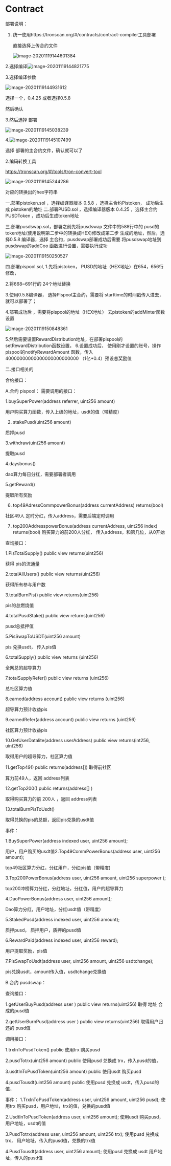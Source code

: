 # Contract

部署说明： 

1. 统一使用https://tronscan.org/#/contracts/contract-compiler工具部署

   直接选择上传合约文件

   ![image-20201119144601384](./img/image-20201119144601384.png)

2.选择编译![image-20201119144821775](./img/image-20201119144821775.png)

3.选择编译参数

![image-20201119144931612](./img/image-20201119144931612.png)

选择一个，0.4.25 或者选择0.5.8

然后确认

3.然后选择  部署

![image-20201119145038239](./img/image-20201119145038239.png)



4.![image-20201119145107499](./img/image-20201119145107499.png)

选择 部署的主合约文件，确认就可以了

2.编码转换工具

https://tronscan.org/#/tools/tron-convert-tool

![image-20201119145244286](./img/image-20201119145244286.png)

对应的转换出的hex字符串



一.部署pistoken.sol ，选择编译器版本 0.5.8 ，选择主合约Pistoken， 成功后生成 pistoken的地址
二.部署PUSD.sol ，选择编译器版本 0.4.25 ，选择主合约PUSDToken ，成功后生成token地址

三.部署pusdswap.sol，部署之前先将pusdswap 文件中的588行中的 pusd的token地址(使用说明第二步中的转换成HEX)修改成第二步 生成的地址，然后，选择0.5.8  编译器，选择 主合约，pusdswap部署成功后需要 将pusdswap地址到 pusdswap的addCoo 函数进行设置，需要执行成功

![image-20201119150250527](./img/image-20201119150250527.png)

四.部署pispool.sol, 
1.先将pistoken， PUSD的地址（HEX地址）在654，656行修改，

2.将668~691行的 24个地址替换

3.使用0.5.8编译器， 选择Pispool主合约，需要将 starttime的时间戳传入进去，就可以部署了；

4.部署成功后 ，需要将pispool的地址（HEX地址） 去pistoken的addMinter函数设置

![image-20201119150848361](./img/image-20201119150848361.png)

5.然后需要设置RewardDistribution地址，在部署pispool的 setRewardDistribution函数设置，
6.设置成功后， 使用刚才设置的账号，操作pispool的notifyRewardAmount 函数，传入40000000000000000000000000       （1亿*0.4）预设总奖励值



二.接口相关的

合约接口：

A.合约 pispool：
需要调用的接口：

1.buySuperPower(address referrer, uint256 amount)  

用户购买算力函数，传入上级的地址，usdt的值（带精度）

2. stakePusd(uint256 amount) 

质押pusd 

3.withdraw(uint256 amount) 

提取pusd

4.daysbonus()

 dao算力每日分红，需要部署者调用

5.getReward()  

提取所有奖励

 6.   top49AdressCommpowerBonus(address currentAddress) returns(bool)  

社区49人 定时分红，传入address，需要后端定时调用

7.  top200AddresspowerBonus(address currentAddress, uint256 index)   returns(bool) 
 购买算力的前200人分红， 传入address，和第几位，从0开始



查询接口：

1.PisTotalSupply() public view returns(uint256)  

获得 pis的流通量

 2.totalAllUsers() public view returns(uint256)  

获得所有参与用户数

 3.totalBurnPis() public view returns(uint256)  

pis的总燃烧值

 4.totalPusdStake() public view returns(uint256) 

pusd总抵押值

5.PisSwapToUSDT(uint256 amount)                

pis 兑换usdt， 传入pis值

 6.totalSupply() public view returns (uint256)  

全网总的超导算力

 7.totalSupplyRefer() public view returns (uint256) 

总社区算力值

 8.earned(address account) public view returns (uint256) 

超导算力预计收益pis

 9.earnedRefer(address account) public view returns (uint256) 

社区算力预计收益pis

10.GetUserDatalite(address userAddress) public view returns(int256, uint256)

取得用户的超导算力，社区算力值

11.getTop49() public  returns(address[]) 取得前社区

算力前49人，返回 address列表

 12.getTop200() public  returns(address[] )  

取得购买算力的前 200人 ，返回 address列表

13.totalBurnPisToUsdt()

 取得兑换的pis的总额，返回pis兑换的usdt值




事件：

1.BuySuperPower(address indexed user, uint256 amount);  

用户，用户购买的usdt值2.Top49CommPowerBonus(address user, uint256 amount);  

top49社区算力分红，分红用户，分红pis值（带精度)

3.Top200PowerBonus(address user, uint256 amount, uint256 superpower );

 top200冲榜算力分红，分红地址，分红值，用户的超导算力

4.DaoPowerBonus(address user, uint256 amount);

 Dao算力分红，用户地址，分红usdt值（带精度）

5.StakedPusd(address indexed user, uint256 amount);

质押pusd， 质押用户，质押的pusd值

6.RewardPaid(address indexed user, uint256 reward); 

用户提取奖励，pis值

7.PisSwapToUsdt(address user, uint256 amount, uint256 usdtchange); 

pis兑换usdt，amount传入值，usdtchange兑换值



B.合约 pusdswap：

查询接口：

 1.getUserBuyPusd(address user ) public view returns(uint256) 
取得 地址 合成的pusd值

 2.getUserBurnPusd(address user ) public view returns(uint256)
取得用户归还的 pusd值



调用接口：

  1.trxInToPusdToken() public
使用trx 购买pusd

  2.pusdTotrx(uint256 amount) public
使用pusd 兑换成 trx，传入pusd的值，

  3.usdtInToPusdToken(uint256 amount) public
使用usdt 购买pusd

  4.pusdTousdt(uint256 amount) public
使用pusd 兑换成 usdt，传入pusd的值，

事件：
1.TrxInToPusdToken(address user, uint256 amount, uint256 pusd);
使用trx 购买pusd，用户地址，trx的值，兑换的pusd值

2.UsdtInToPusdToken(address user, uint256 amount);
使用usdt 购买pusd，用户地址，usdt的值

3.PusdTotrx(address user, uint256 amount, uint256 trx);
使用pusd 兑换成 trx， 用户地址，传入的pusd值，兑换的trx值

4.PusdTousdt(address user, uint256 amount);
使用pusd 兑换成 usdt 用户地址，传入的pusd值
